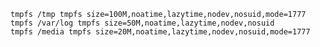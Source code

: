 ``` linuxconfig title="/etc/fstab"
tmpfs /tmp tmpfs size=100M,noatime,lazytime,nodev,nosuid,mode=1777
tmpfs /var/log tmpfs size=50M,noatime,lazytime,nodev,nosuid
tmpfs /media tmpfs size=20M,noatime,lazytime,nodev,nosuid,mode=1777
```
